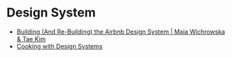 # Design System

- [Building (And Re-Building) the Airbnb Design System | Maja Wichrowska & Tae Kim](https://youtu.be/fHQ1WSx41CA)
- [Cooking with Design Systems](http://danmall.me/articles/cooking-with-design-systems/?utm_source=forwebdev_tlgrm&utm_medium=announcement&utm_campaign=den-moll-o-razrabotke-dizayn-sistem-na-p)
